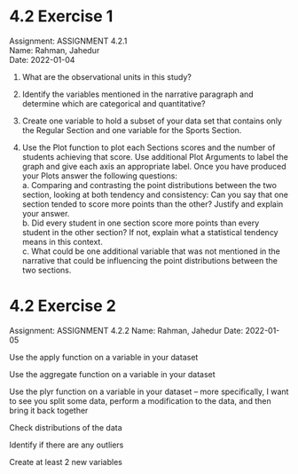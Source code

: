 # 4.2 Exercise 1

Assignment: ASSIGNMENT 4.2.1  
Name: Rahman, Jahedur  
Date: 2022-01-04  

1. What are the observational units in this study?  

2. Identify the variables mentioned in the narrative paragraph and determine which are categorical and quantitative?  

3. Create one variable to hold a subset of your data set that contains only the Regular Section and one variable for the Sports Section.  

4. Use the Plot function to plot each Sections scores and the number of students achieving that score. Use additional Plot Arguments to label the graph and give each axis an appropriate label. Once you have produced your Plots answer the following questions:  
    a. Comparing and contrasting the point distributions between the two section, looking at both tendency and consistency: Can you say that one section tended to score more points than the other? Justify and explain your answer.  
    b. Did every student in one section score more points than every student in the other section? If not, explain what a statistical tendency means in this context.  
    c. What could be one additional variable that was not mentioned in the narrative that could be influencing the point distributions between the two sections.  


# 4.2 Exercise 2

Assignment: ASSIGNMENT 4.2.2
Name: Rahman, Jahedur
Date: 2022-01-05

Use the apply function on a variable in your dataset

Use the aggregate function on a variable in your dataset

Use the plyr function on a variable in your dataset – more specifically, I want to see you split some data, perform a modification to the data, and then bring it back together

Check distributions of the data

Identify if there are any outliers

Create at least 2 new variables

